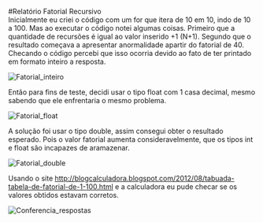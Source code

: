 #Relatório Fatorial Recursivo  
Inicialmente eu criei o código com um for que itera de 10 em 10, indo de 10 a 100.
Mas ao executar o código notei algumas coisas.
Primeiro que a quantidade de recursões é igual ao valor inserido +1 (N+1).
Segundo que o resultado começava a apresentar anormalidade apartir do fatorial de 40.
Checando o código percebi que isso ocorria devido ao fato de ter printado em formato inteiro a resposta.

![Fatorial_inteiro](/home/alexandre/Documentos/GIT/AULAS-EAD-2020.1/AED2/FATORIAL/Imagens/Fatorial_int.png)

Então para fins de teste, decidi usar o tipo float com 1 casa decimal, mesmo sabendo que ele enfrentaria o mesmo problema.

![Fatorial_float](/home/alexandre/Documentos/GIT/AULAS-EAD-2020.1/AED2/FATORIAL/Imagens/Fatorial_float.png)

A solução foi usar o tipo double, assim consegui obter o resultado esperado. Pois o valor fatorial aumenta consideravelmente, que os tipos int e float são incapazes de aramazenar.

![Fatorial_double](/home/alexandre/Documentos/GIT/AULAS-EAD-2020.1/AED2/FATORIAL/Imagens/Fatorial_double.png)

Usando o site http://blogcalculadora.blogspot.com/2012/08/tabuada-tabela-de-fatorial-de-1-100.html e a calculadora eu pude checar se os valores obtidos estavam corretos.

![Conferencia_respostas](/home/alexandre/Documentos/GIT/AULAS-EAD-2020.1/AED2/FATORIAL/Imagens/Conferencia_respostas.png)
